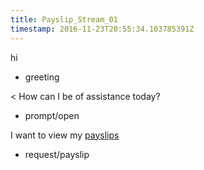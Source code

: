 ```yaml
---
title: Payslip_Stream_01
timestamp: 2016-11-23T20:55:34.103785391Z
---
```


hi
* greeting

< How can I be of assistance today?
* prompt/open

I want to view my [payslips](item_type)
* request/payslip

